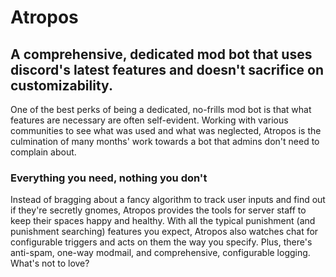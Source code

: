 # Atropos

## A comprehensive, dedicated mod bot that uses discord's latest features and doesn't sacrifice on customizability.

One of the best perks of being a dedicated, no-frills mod bot is 
that what features are necessary are often self-evident. Working with 
various communities to see what was used and what was neglected, 
Atropos is the culmination of many months' work towards a bot that admins 
don't need to complain about.

### Everything you need, nothing you don't

Instead of bragging about a fancy algorithm to track user inputs 
and find out if they're secretly gnomes, Atropos provides the tools for 
server staff to keep their spaces happy and healthy. With all the
typical punishment (and punishment searching) features you expect, Atropos 
also watches chat for configurable triggers and acts on them the way you
specify. Plus, there's anti-spam, one-way modmail, and comprehensive,
configurable logging. What's not to love? 
